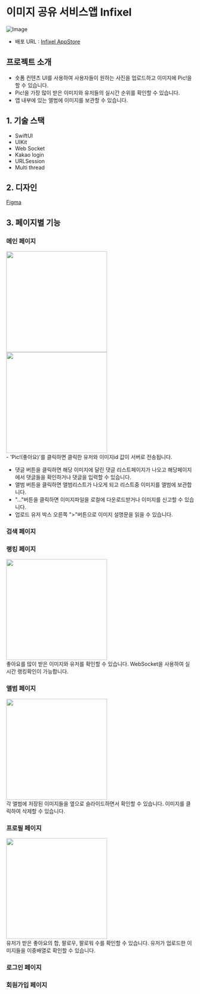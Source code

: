 # 이미지 공유 서비스앱 Infixel
![Image](https://github.com/user-attachments/assets/19343a1c-47dd-4651-81f0-8880724dfa19)
- 배포 URL : [Infixel AppStore](https://apps.apple.com/kr/app/infixel/id6711351058)


## 프로젝트 소개
- 숏폼 컨텐츠 UI를 사용하여 사용자들이 원하는 사진을 업로드하고 이미지에 Pic!을 할 수 있습니다.
- Pic!을 가장 많이 받은 이미지와 유저들의 실시간 순위를 확인할 수 있습니다.
- 앱 내부에 있는 앨범에 이미지를 보관할 수 있습니다.



## 1. 기술 스택
- SwiftUI
- UIKit
- Web Socket
- Kakao login
- URLSession
- Multi thread


## 2. 디자인
[Figma](https://www.figma.com/file/ZobwDJ6BYIl2ZuRray1YxR/Infixel-Swift?type=design&node-id=0-1&mode=design&t=56yeUw7CF0F9t6A5-0)



## 3. 페이지별 기능

### 메인 페이지
<div>
  <img width="270" src="https://github.com/user-attachments/assets/7e9b012d-3b59-4716-b376-51c47d49f236" />
  <img width="270" src="https://github.com/user-attachments/assets/858984d6-cf1e-44a8-ba19-1493285223e2" />
</div>
- 'Pic!(좋아요)'를 클릭하면 클릭한 유저와 이미지id 값이 서버로 전송됩니다.


- 댓글 버튼을 클릭하면 해당 이미지에 달린 댓글 리스트페이지가 나오고 해당페이지에서 댓글들을 확인하거나 댓글을 입력할 수 있습니다.
- 앨범 버튼을 클릭하면 앨범리스트가 나오게 되고 리스트중 이미지를 앨범에 보관합니다.
- "..."버튼을 클릭하면 이미지파일을 로컬에 다운로드받거나 이미지를 신고할 수 있습니다.
- 업로드 유저 박스 오른쪽 ">"버튼으로 이미지 설명문을 읽을 수 있습니다.


### 검색 페이지


### 랭킹 페이지
<div>
  <img width="270" src="https://github.com/user-attachments/assets/90c7b030-117a-498d-a298-c5cce511b684" />
</div>
좋아요를 많이 받은 이미지와 유저를 확인할 수 있습니다.
WebSocket을 사용하여 실시간 랭킹확인이 가능합니다.



### 앨범 페이지
<div>
  <img width="270" src="https://github.com/user-attachments/assets/8f10cbd1-e2a7-4338-9399-9d71870021a6" />
</div>
각 앨범에 저장된 이미지들을 옆으로 슬라이드하면서 확인할 수 있습니다.
이미지를 클릭하여 삭제할 수 있습니다.


### 프로필 페이지
<div>
  <img width="270" src="https://github.com/user-attachments/assets/ef400928-52e1-4ccc-bf98-c93ab780cb23" />
</div>
유저가 받은 좋아요의 합, 팔로우, 팔로워 수를 확인할 수 있습니다.
유저가 업로드한 이미지들을 이중배열로 확인할 수 있습니다.


### 로그인 페이지

### 회원가입 페이지
